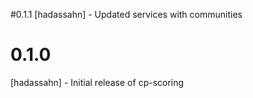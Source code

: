 #0.1.1
[hadassahn] - Updated services with communities
# 0.1.0
[hadassahn] - Initial release of cp-scoring
